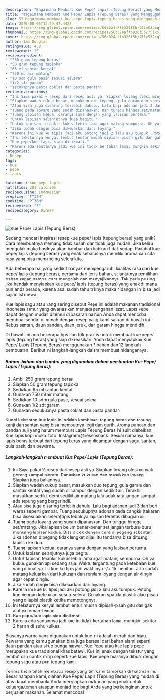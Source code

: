 ```yaml
---
description: "Bagaimana Membuat Kue Pepe/ Lapis (Tepung Beras) yang Menggugah Selera"
title: "Bagaimana Membuat Kue Pepe/ Lapis (Tepung Beras) yang Menggugah Selera"
slug: 57-bagaimana-membuat-kue-pepe-lapis-tepung-beras-yang-menggugah-selera
date: 2020-08-05T15:29:47.442Z
image: https://img-global.cpcdn.com/recipes/56c024affb926f5b/751x532cq70/kue-pepe-lapis-tepung-beras-foto-resep-utama.jpg
thumbnail: https://img-global.cpcdn.com/recipes/56c024affb926f5b/751x532cq70/kue-pepe-lapis-tepung-beras-foto-resep-utama.jpg
cover: https://img-global.cpcdn.com/recipes/56c024affb926f5b/751x532cq70/kue-pepe-lapis-tepung-beras-foto-resep-utama.jpg
author: Sam Douglas
ratingvalue: 4.8
reviewcount: 15
recipeingredient:
- "250 gram tepung beras"
- "50 gram tepung tapioka"
- "65 ml santan kental"
- "750 ml air matang"
- "10 sdm gula pasir sesuai selera"
- "1/2 sdt garam"
- "secukupnya pasta coklat dan pasta pandan"
recipeinstructions:
- "Ini Saya pakai ½ resep dari resep asli ya. Siapkan loyang olesi minyak goreng sampai merata. Panaskan kukusan dan masukkan loyang. Siapkan juga bahannya."
- "Siapkan wadah cukup besar, masukkan duo tepung, gula garam dan santan kental yang sudah di campur dengan sedikit air. Terakhir masukkan sedikit demi sedikit air matang lalu aduk rata jangan sampai ada tepung yang bergerindil."
- "Atau bisa juga disaring terlebih dahulu. Lalu bagi adonan jadi 3 dan beri warna seperti gambar. Tuang secukupnya adonan pada cangkir (takaran bisa disesuaikan selera)tipis tebalnya lapisan terletak dibagian ini."
- "Tuang pada loyang yang sudah dipanaskan. Dan tunggu hingga set/matang. Jika lapisan belum benar-benar set jangan terburu-buru menuang lapisan kedua. Bisa dicek dengan cara di pegang sebentar. Jika adonan dipegang tidak lengket dijari itu tandanya bisa dituang lapisan ke dua."
- "Tuang lapisan kedua, caranya sama dengan yang lapisan pertama."
- "Untuk lapisan selanjutnya juga begitu."
- "Untuk lapisan terahkir kukus lebih lama agar matang sempurna. Oh ya kukus gunakan api sedang saja. Waktu tergantung pada ketebalan kue yang dibuat ya. Ini kue ku tipis jadi waktunya -/+ 15 menitan. Jika sudah matang keluarkan dari kukusan dan rendam loyang dengan air dingin agar cepat dingin."
- "Jika sudah dingin bisa dikeuarkan dari loyang."
- "Karena ini kue ku tipis jadi aku potong jadi 2 lalu aku tumpuk. Potong kue dengan ketebalan sesuai selera. Gunakan spatula plastik atau pisau yang dilapisi plastik ketika memotongnya."
- "Ini teksturnya kenyal lembut lentur mudah dipisah-pisah gitu dan gak alot ya teman-teman."
- "Kue pepe/kue lapis siap dinikmati."
- "Karena ada santannya jadi kue ini tidak bertahan lama, mungkin sekitar 2 harian di suhu kulkas."
categories:
- Resep
tags:
- kue
- pepe
- lapis

katakunci: kue pepe lapis 
nutrition: 201 calories
recipecuisine: Indonesian
preptime: "PT37M"
cooktime: "PT36M"
recipeyield: "3"
recipecategory: Dinner

---
```



![Kue Pepe/ Lapis (Tepung Beras)](https://img-global.cpcdn.com/recipes/56c024affb926f5b/751x532cq70/kue-pepe-lapis-tepung-beras-foto-resep-utama.jpg)

Sedang mencari inspirasi resep kue pepe/ lapis (tepung beras) yang unik? Cara membuatnya memang tidak susah dan tidak juga mudah. Jika keliru mengolah maka hasilnya akan hambar dan bahkan tidak sedap. Padahal kue pepe/ lapis (tepung beras) yang enak seharusnya memiliki aroma dan cita rasa yang bisa memancing selera kita.

Ada beberapa hal yang sedikit banyak mempengaruhi kualitas rasa dari kue pepe/ lapis (tepung beras), pertama dari jenis bahan, selanjutnya pemilihan bahan segar, sampai cara mengolah dan menyajikannya. Tak perlu pusing jika hendak menyiapkan kue pepe/ lapis (tepung beras) yang enak di mana pun anda berada, karena asal sudah tahu triknya maka hidangan ini bisa jadi sajian istimewa.

Kue lapis sagu atau yang sering disebut Pepe ini adalah makanan tradisional Indonesia Timur yang divariasikan menjadi penganan lezat. Lapis Pepe dapat dengan mudah ditemui di pasaran namun Anda dapat mencoba membuat sendiri di rumah dengan resep yang kami sajikan di bawah ini. Rebus santan, daun pandan, daun jeruk, dan garam hingga mendidih.


Di bawah ini ada beberapa tips dan trik praktis untuk membuat kue pepe/ lapis (tepung beras) yang siap dikreasikan. Anda dapat menyiapkan Kue Pepe/ Lapis (Tepung Beras) menggunakan 7 bahan dan 12 langkah pembuatan. Berikut ini langkah-langkah dalam membuat hidangannya.

<!--inarticleads1-->

##### Bahan-bahan dan bumbu yang digunakan dalam pembuatan Kue Pepe/ Lapis (Tepung Beras):

1. Ambil 250 gram tepung beras
1. Siapkan 50 gram tepung tapioka
1. Sediakan 65 ml santan kental
1. Gunakan 750 ml air matang
1. Sediakan 10 sdm gula pasir, sesuai selera
1. Gunakan 1/2 sdt garam
1. Gunakan secukupnya pasta coklat dan pasta pandan


Kunci kelezatan kue lapis ini adalah kombinasi tepung beras dan tepung kanji dan santan yang bisa membutnya legit dan gurih. Aroma pandan dan pandan suji yang harum membuat Lapis Tepung Beras ini sulit diabaikan. Kue lapis kopi moka. foto: Instagram/@resepsnack. Sesuai namanya, kue lapis beras terbuat dari tepung beras yang dicampur dengan sagu, santan, gula pasir, dan pewarna. 

<!--inarticleads2-->

##### Langkah-langkah membuat Kue Pepe/ Lapis (Tepung Beras):

1. Ini Saya pakai ½ resep dari resep asli ya. Siapkan loyang olesi minyak goreng sampai merata. Panaskan kukusan dan masukkan loyang. Siapkan juga bahannya.
1. Siapkan wadah cukup besar, masukkan duo tepung, gula garam dan santan kental yang sudah di campur dengan sedikit air. Terakhir masukkan sedikit demi sedikit air matang lalu aduk rata jangan sampai ada tepung yang bergerindil.
1. Atau bisa juga disaring terlebih dahulu. Lalu bagi adonan jadi 3 dan beri warna seperti gambar. Tuang secukupnya adonan pada cangkir (takaran bisa disesuaikan selera)tipis tebalnya lapisan terletak dibagian ini.
1. Tuang pada loyang yang sudah dipanaskan. Dan tunggu hingga set/matang. Jika lapisan belum benar-benar set jangan terburu-buru menuang lapisan kedua. Bisa dicek dengan cara di pegang sebentar. Jika adonan dipegang tidak lengket dijari itu tandanya bisa dituang lapisan ke dua.
1. Tuang lapisan kedua, caranya sama dengan yang lapisan pertama.
1. Untuk lapisan selanjutnya juga begitu.
1. Untuk lapisan terahkir kukus lebih lama agar matang sempurna. Oh ya kukus gunakan api sedang saja. Waktu tergantung pada ketebalan kue yang dibuat ya. Ini kue ku tipis jadi waktunya -/+ 15 menitan. Jika sudah matang keluarkan dari kukusan dan rendam loyang dengan air dingin agar cepat dingin.
1. Jika sudah dingin bisa dikeuarkan dari loyang.
1. Karena ini kue ku tipis jadi aku potong jadi 2 lalu aku tumpuk. Potong kue dengan ketebalan sesuai selera. Gunakan spatula plastik atau pisau yang dilapisi plastik ketika memotongnya.
1. Ini teksturnya kenyal lembut lentur mudah dipisah-pisah gitu dan gak alot ya teman-teman.
1. Kue pepe/kue lapis siap dinikmati.
1. Karena ada santannya jadi kue ini tidak bertahan lama, mungkin sekitar 2 harian di suhu kulkas.


Biasanya warna yang digunakan untuk kue ini adalah merah dan hijau. Pewarna yang kamu gunakan bisa juga berasal dari bahan alami seperti daun pandan atau sirup bunga mawar. Kue Pepe atau kue lapis pepe merupakan kue tradisional khas betawi. Kue ini enak dengan tekstur yang lembut dan cantik mirip seperti kue lapis. Kue pepe biasanya dibuat dengan tepung sagu atau pun tepung kanji. 

Terima kasih telah membaca resep yang tim kami tampilkan di halaman ini. Besar harapan kami, olahan Kue Pepe/ Lapis (Tepung Beras) yang mudah di atas dapat membantu Anda menyiapkan makanan yang enak untuk keluarga/teman ataupun menjadi ide bagi Anda yang berkeinginan untuk berjualan makanan. Selamat mencoba!
